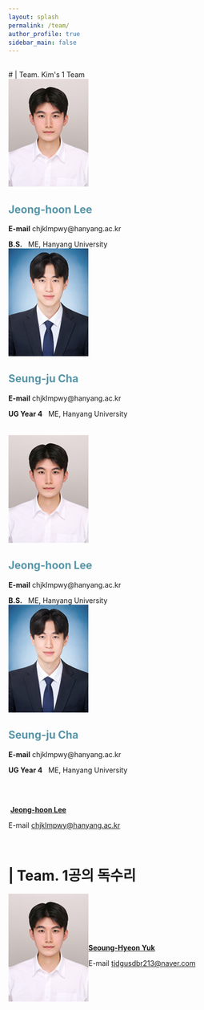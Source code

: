 ```yaml
---
layout: splash
permalink: /team/
author_profile: true
sidebar_main: false
---
```

<br>
# | Team. Kim's 1 Team
<html>
<head>
    <title>Lab Members</title>
    <link rel="stylesheet" href="style.css">
</head>
<body>
    <div class="member-container">
        <div class="member">
            <a href="https://sites.google.com/hanyang.ac.kr/tsdlab/members" style="color: #5695A8;">
                <img src="./../assets/new_images/team/jeonghoon_final.jpg" alt="Member 1">
            </a>
            <div class="member-info">
                <h2 style="color: #5695A8;">Jeong-hoon Lee</h2>
                <p><strong>E-mail</strong> chjklmpwy@hanyang.ac.kr</p>
                <strong>B.S.</strong>&nbsp;&nbsp;&nbsp;ME, Hanyang University
            </div>
        </div>
        <div class="member">
            <a href="https://sites.google.com/view/hyu-mm/members" style="color: #5695A8;">
                <img src="./../assets/new_images/team/seungju_final.jpg" alt="Member 2">
            </a>
            <div class="member-info">
                <h2 style="color: #5695A8;">Seung-ju Cha</h2>
                <p><strong>E-mail</strong> chjklmpwy@hanyang.ac.kr</p>
                <strong>UG Year 4</strong>&nbsp;&nbsp;&nbsp;ME, Hanyang University
            </div>
        </div>
    </div>
    <br><br>
      <div class="member-container">
        <div class="member">
            <a href="https://sites.google.com/hanyang.ac.kr/tsdlab/members" style="color: #5695A8;">
                <img src="./../assets/new_images/team/jeonghoon_final.jpg" alt="Member 1">
            </a>
            <div class="member-info">
                <h2 style="color: #5695A8;">Jeong-hoon Lee</h2>
                <p><strong>E-mail</strong> chjklmpwy@hanyang.ac.kr</p>
                <strong>B.S.</strong>&nbsp;&nbsp;&nbsp;ME, Hanyang University
            </div>
        </div>
        <div class="member">
            <a href="https://sites.google.com/view/hyu-mm/members" style="color: #5695A8;">
                <img src="./../assets/new_images/team/seungju_final.jpg" alt="Member 2">
            </a>
            <div class="member-info">
                <h2 style="color: #5695A8;">Seung-ju Cha</h2>
                <p><strong>E-mail</strong> chjklmpwy@hanyang.ac.kr</p>
                <strong>UG Year 4</strong>&nbsp;&nbsp;&nbsp;ME, Hanyang University
            </div>
        </div>
    </div>
   





<br><br>

​         [**Jeong-hoon Lee**](https://sites.google.com/hanyang.ac.kr/tsdlab/members)

E-mail chjklmpwy@hanyang.ac.kr

<br>

# | Team. 1공의 독수리

<div style="float: left;">
  <img src="./../assets/new_images/team/jeonghoon_final.jpg" alt="profile" style="zoom:100%;">
</div>







<br><br><br><br><br>

[**Seoung-Hyeon Yuk**](http://mcdm.hanyang.ac.kr/sub1_1.jsp?no=4)

E-mail tjdgusdbr213@naver.com

